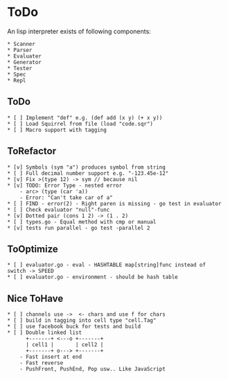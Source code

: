 # ToDo

An lisp interpreter exists of following components:

	* Scanner
	* Parser
	* Evaluater
	* Generator
	* Tester
	* Spec
	* Repl
	
## ToDo

	* [ ] Implement "def" e.g. (def add (x y) (+ x y))
    * [ ] Load Squirrel from file (load "code.sqr")
	* [ ] Macro support with tagging	
	
## ToRefactor

	* [v] Symbols (sym "a") produces symbol from string
	* [ ] Full decimal number support e.g. "-123.45e-12"
	* [v] Fix >(type 12) -> sym // because nil
	* [v] TODO: Error Type - nested error
		- arc> (type (car 'a))
		- Error: "Can't take car of a"
	* [ ] FIND - error(2) - Right paren is missing - go test in evaluator
    * [ ] Check evaluator "null"-func
	* [v] Dotted pair (cons 1 2) -> (1 . 2)
	* [ ] types.go - Equal method with cmp or manual
	* [v] tests run parallel - go test -parallel 2

## ToOptimize

	* [ ] evaluator.go - eval - HASHTABLE map[string]func instead of switch -> SPEED
	* [ ] evaluator.go - environment - should be hash table
	
## Nice ToHave
	
	* [ ] channels use ->  <- chars and use f for chars
	* [ ] build in tagging into cell type "cell.Tag"
	* [ ] use facebook buck for tests and build
	* [ ] Double linked list
	  	  +-------+ <---o +-------+
  		  | cell1 | 	  | cell2 |
 		  +-------+ o---> +-------+
		- Fast insert at end
		- Fast reverse 
		- PushFront, PushEnd, Pop usw.. Like JavaScript
		

